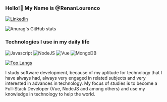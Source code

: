 ### Hello!👋 My Name is @RenanLourenco ###





[![LinkedIn](https://img.shields.io/badge/LinkedIn-0077B5?style=for-the-badge&logo=linkedin&logoColor=white)](https://www.linkedin.com/in/renan-lourenco/)

![Anurag's GitHub stats](https://github-readme-stats.vercel.app/api?username=anuraghazra&show_icons=true)

### Technologies I use in my daily life


![Javascript](https://img.shields.io/badge/JavaScript-F7DF1E?style=for-the-badge&logo=javascript&logoColor=black)
![NodeJS](https://img.shields.io/badge/Node.js-43853D?style=for-the-badge&logo=node.js&logoColor=white)
![Vue](	https://img.shields.io/badge/Vue.js-35495E?style=for-the-badge&logo=vue.js&logoColor=4FC08D)
![MongoDB](https://img.shields.io/badge/MongoDB-4EA94B?style=for-the-badge&logo=mongodb&logoColor=white)


[![Top Langs](https://github-readme-stats.vercel.app/api/top-langs/?username=RenanLourenco&layout=compact)](https://github.com/anuraghazra/github-readme-stats)

I study software development, because of my aptitude for technology that I have always had,
always very engaged in related subjects and very interested in advances in technology. My focus of studies is to become a Full-Stack Developer (Vue, NodeJS and among others) and use my knowledge in technology to help the world.
